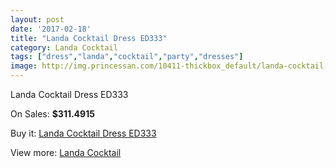 ```yaml
---
layout: post
date: '2017-02-18'
title: "Landa Cocktail Dress ED333"
category: Landa Cocktail
tags: ["dress","landa","cocktail","party","dresses"]
image: http://img.princessan.com/10411-thickbox_default/landa-cocktail-dress-ed333.jpg
---
```

Landa Cocktail Dress ED333

On Sales: **$311.4915**
<a href="https://www.princessan.com/en/landa-cocktail/4499-landa-cocktail-dress-ed333.html"><amp-img layout="responsive" width="600" height="600" src="//img.princessan.com/10411-thickbox_default/landa-cocktail-dress-ed333.jpg" alt="Landa Cocktail Dress ED333 0" /></a>
<a href="https://www.princessan.com/en/landa-cocktail/4499-landa-cocktail-dress-ed333.html"><amp-img layout="responsive" width="600" height="600" src="//img.princessan.com/10412-thickbox_default/landa-cocktail-dress-ed333.jpg" alt="Landa Cocktail Dress ED333 1" /></a>

Buy it: [Landa Cocktail Dress ED333](https://www.princessan.com/en/landa-cocktail/4499-landa-cocktail-dress-ed333.html "Landa Cocktail Dress ED333")

View more: [Landa Cocktail](https://www.princessan.com/en/30-landa-cocktail "Landa Cocktail")